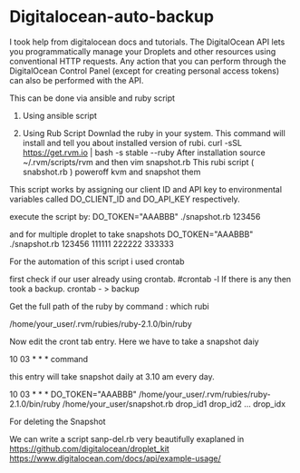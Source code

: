 # Digitalocean-auto-backup
 I took help from digitalocean docs and tutorials.
 The DigitalOcean API lets you programmatically manage your Droplets and other resources using conventional HTTP requests. Any       action that you can perform through the DigitalOcean Control Panel (except for creating personal access tokens) can also be performed with the API.

This can be done via ansible and ruby script

1. Using ansible script



2. Using Rub Script
Downlad the ruby in your system.
This command will install and tell you about installed version of rubi.
curl -sSL https://get.rvm.io | bash -s stable --ruby
After installation
source ~/.rvm/scripts/rvm
and then vim snapshot.rb
This rubi script ( snabshot.rb ) poweroff kvm and snapshot them

This script works by assigning our client ID and API key to environmental variables called DO_CLIENT_ID and DO_API_KEY respectively.

execute the script by:
DO_TOKEN="AAABBB" ./snapshot.rb 123456

and for multiple droplet to take snapshots
DO_TOKEN="AAABBB" ./snapshot.rb 123456 111111 222222 333333

 For the automation of this script i used crontab

first check if our user already using crontab.
#crontab -l
If there is any then took a backup.
 crontab -  > backup

Get the full path of the ruby by command :
which rubi

/home/your_user/.rvm/rubies/ruby-2.1.0/bin/ruby

Now edit the cront tab entry.
Here we have to take a snapshot daiy

10 03 * * * command

this entry will take snapshot daily at 3.10 am every day.

 10 03 * * *  DO_TOKEN="AAABBB" /home/your_user/.rvm/rubies/ruby-2.1.0/bin/ruby /home/your_user/snapshot.rb drop_id1 drop_id2 ... drop_idx

For deleting the Snapshot

We can write a script sanp-del.rb
very beautifully exaplaned in 
https://github.com/digitalocean/droplet_kit
https://www.digitalocean.com/docs/api/example-usage/




